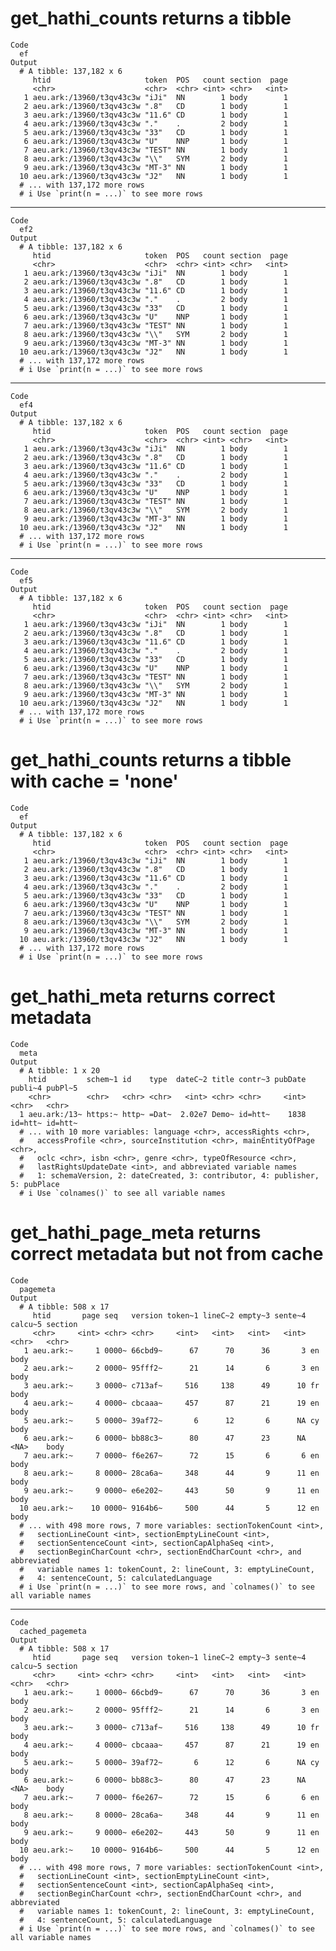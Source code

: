 # get_hathi_counts returns a tibble

    Code
      ef
    Output
      # A tibble: 137,182 x 6
         htid                     token  POS   count section  page
         <chr>                    <chr>  <chr> <int> <chr>   <int>
       1 aeu.ark:/13960/t3qv43c3w "iJi"  NN        1 body        1
       2 aeu.ark:/13960/t3qv43c3w ".8"   CD        1 body        1
       3 aeu.ark:/13960/t3qv43c3w "11.6" CD        1 body        1
       4 aeu.ark:/13960/t3qv43c3w "."    .         2 body        1
       5 aeu.ark:/13960/t3qv43c3w "33"   CD        1 body        1
       6 aeu.ark:/13960/t3qv43c3w "U"    NNP       1 body        1
       7 aeu.ark:/13960/t3qv43c3w "TEST" NN        1 body        1
       8 aeu.ark:/13960/t3qv43c3w "\\"   SYM       2 body        1
       9 aeu.ark:/13960/t3qv43c3w "MT-3" NN        1 body        1
      10 aeu.ark:/13960/t3qv43c3w "J2"   NN        1 body        1
      # ... with 137,172 more rows
      # i Use `print(n = ...)` to see more rows

---

    Code
      ef2
    Output
      # A tibble: 137,182 x 6
         htid                     token  POS   count section  page
         <chr>                    <chr>  <chr> <int> <chr>   <int>
       1 aeu.ark:/13960/t3qv43c3w "iJi"  NN        1 body        1
       2 aeu.ark:/13960/t3qv43c3w ".8"   CD        1 body        1
       3 aeu.ark:/13960/t3qv43c3w "11.6" CD        1 body        1
       4 aeu.ark:/13960/t3qv43c3w "."    .         2 body        1
       5 aeu.ark:/13960/t3qv43c3w "33"   CD        1 body        1
       6 aeu.ark:/13960/t3qv43c3w "U"    NNP       1 body        1
       7 aeu.ark:/13960/t3qv43c3w "TEST" NN        1 body        1
       8 aeu.ark:/13960/t3qv43c3w "\\"   SYM       2 body        1
       9 aeu.ark:/13960/t3qv43c3w "MT-3" NN        1 body        1
      10 aeu.ark:/13960/t3qv43c3w "J2"   NN        1 body        1
      # ... with 137,172 more rows
      # i Use `print(n = ...)` to see more rows

---

    Code
      ef4
    Output
      # A tibble: 137,182 x 6
         htid                     token  POS   count section  page
         <chr>                    <chr>  <chr> <int> <chr>   <int>
       1 aeu.ark:/13960/t3qv43c3w "iJi"  NN        1 body        1
       2 aeu.ark:/13960/t3qv43c3w ".8"   CD        1 body        1
       3 aeu.ark:/13960/t3qv43c3w "11.6" CD        1 body        1
       4 aeu.ark:/13960/t3qv43c3w "."    .         2 body        1
       5 aeu.ark:/13960/t3qv43c3w "33"   CD        1 body        1
       6 aeu.ark:/13960/t3qv43c3w "U"    NNP       1 body        1
       7 aeu.ark:/13960/t3qv43c3w "TEST" NN        1 body        1
       8 aeu.ark:/13960/t3qv43c3w "\\"   SYM       2 body        1
       9 aeu.ark:/13960/t3qv43c3w "MT-3" NN        1 body        1
      10 aeu.ark:/13960/t3qv43c3w "J2"   NN        1 body        1
      # ... with 137,172 more rows
      # i Use `print(n = ...)` to see more rows

---

    Code
      ef5
    Output
      # A tibble: 137,182 x 6
         htid                     token  POS   count section  page
         <chr>                    <chr>  <chr> <int> <chr>   <int>
       1 aeu.ark:/13960/t3qv43c3w "iJi"  NN        1 body        1
       2 aeu.ark:/13960/t3qv43c3w ".8"   CD        1 body        1
       3 aeu.ark:/13960/t3qv43c3w "11.6" CD        1 body        1
       4 aeu.ark:/13960/t3qv43c3w "."    .         2 body        1
       5 aeu.ark:/13960/t3qv43c3w "33"   CD        1 body        1
       6 aeu.ark:/13960/t3qv43c3w "U"    NNP       1 body        1
       7 aeu.ark:/13960/t3qv43c3w "TEST" NN        1 body        1
       8 aeu.ark:/13960/t3qv43c3w "\\"   SYM       2 body        1
       9 aeu.ark:/13960/t3qv43c3w "MT-3" NN        1 body        1
      10 aeu.ark:/13960/t3qv43c3w "J2"   NN        1 body        1
      # ... with 137,172 more rows
      # i Use `print(n = ...)` to see more rows

# get_hathi_counts returns a tibble with cache = 'none'

    Code
      ef
    Output
      # A tibble: 137,182 x 6
         htid                     token  POS   count section  page
         <chr>                    <chr>  <chr> <int> <chr>   <int>
       1 aeu.ark:/13960/t3qv43c3w "iJi"  NN        1 body        1
       2 aeu.ark:/13960/t3qv43c3w ".8"   CD        1 body        1
       3 aeu.ark:/13960/t3qv43c3w "11.6" CD        1 body        1
       4 aeu.ark:/13960/t3qv43c3w "."    .         2 body        1
       5 aeu.ark:/13960/t3qv43c3w "33"   CD        1 body        1
       6 aeu.ark:/13960/t3qv43c3w "U"    NNP       1 body        1
       7 aeu.ark:/13960/t3qv43c3w "TEST" NN        1 body        1
       8 aeu.ark:/13960/t3qv43c3w "\\"   SYM       2 body        1
       9 aeu.ark:/13960/t3qv43c3w "MT-3" NN        1 body        1
      10 aeu.ark:/13960/t3qv43c3w "J2"   NN        1 body        1
      # ... with 137,172 more rows
      # i Use `print(n = ...)` to see more rows

# get_hathi_meta returns correct metadata

    Code
      meta
    Output
      # A tibble: 1 x 20
        htid         schem~1 id    type  dateC~2 title contr~3 pubDate publi~4 pubPl~5
        <chr>        <chr>   <chr> <chr>   <int> <chr> <chr>     <int> <chr>   <chr>  
      1 aeu.ark:/13~ https:~ http~ =Dat~  2.02e7 Demo~ id=htt~    1838 id=htt~ id=htt~
      # ... with 10 more variables: language <chr>, accessRights <chr>,
      #   accessProfile <chr>, sourceInstitution <chr>, mainEntityOfPage <chr>,
      #   oclc <chr>, isbn <chr>, genre <chr>, typeOfResource <chr>,
      #   lastRightsUpdateDate <int>, and abbreviated variable names
      #   1: schemaVersion, 2: dateCreated, 3: contributor, 4: publisher, 5: pubPlace
      # i Use `colnames()` to see all variable names

# get_hathi_page_meta returns correct metadata but not from cache

    Code
      pagemeta
    Output
      # A tibble: 508 x 17
         htid       page seq   version token~1 lineC~2 empty~3 sente~4 calcu~5 section
         <chr>     <int> <chr> <chr>     <int>   <int>   <int>   <int> <chr>   <chr>  
       1 aeu.ark:~     1 0000~ 66cbd9~      67      70      36       3 en      body   
       2 aeu.ark:~     2 0000~ 95fff2~      21      14       6       3 en      body   
       3 aeu.ark:~     3 0000~ c713af~     516     138      49      10 fr      body   
       4 aeu.ark:~     4 0000~ cbcaaa~     457      87      21      19 en      body   
       5 aeu.ark:~     5 0000~ 39af72~       6      12       6      NA cy      body   
       6 aeu.ark:~     6 0000~ bb88c3~      80      47      23      NA <NA>    body   
       7 aeu.ark:~     7 0000~ f6e267~      72      15       6       6 en      body   
       8 aeu.ark:~     8 0000~ 28ca6a~     348      44       9      11 en      body   
       9 aeu.ark:~     9 0000~ e6e202~     443      50       9      11 en      body   
      10 aeu.ark:~    10 0000~ 9164b6~     500      44       5      12 en      body   
      # ... with 498 more rows, 7 more variables: sectionTokenCount <int>,
      #   sectionLineCount <int>, sectionEmptyLineCount <int>,
      #   sectionSentenceCount <int>, sectionCapAlphaSeq <int>,
      #   sectionBeginCharCount <chr>, sectionEndCharCount <chr>, and abbreviated
      #   variable names 1: tokenCount, 2: lineCount, 3: emptyLineCount,
      #   4: sentenceCount, 5: calculatedLanguage
      # i Use `print(n = ...)` to see more rows, and `colnames()` to see all variable names

---

    Code
      cached_pagemeta
    Output
      # A tibble: 508 x 17
         htid       page seq   version token~1 lineC~2 empty~3 sente~4 calcu~5 section
         <chr>     <int> <chr> <chr>     <int>   <int>   <int>   <int> <chr>   <chr>  
       1 aeu.ark:~     1 0000~ 66cbd9~      67      70      36       3 en      body   
       2 aeu.ark:~     2 0000~ 95fff2~      21      14       6       3 en      body   
       3 aeu.ark:~     3 0000~ c713af~     516     138      49      10 fr      body   
       4 aeu.ark:~     4 0000~ cbcaaa~     457      87      21      19 en      body   
       5 aeu.ark:~     5 0000~ 39af72~       6      12       6      NA cy      body   
       6 aeu.ark:~     6 0000~ bb88c3~      80      47      23      NA <NA>    body   
       7 aeu.ark:~     7 0000~ f6e267~      72      15       6       6 en      body   
       8 aeu.ark:~     8 0000~ 28ca6a~     348      44       9      11 en      body   
       9 aeu.ark:~     9 0000~ e6e202~     443      50       9      11 en      body   
      10 aeu.ark:~    10 0000~ 9164b6~     500      44       5      12 en      body   
      # ... with 498 more rows, 7 more variables: sectionTokenCount <int>,
      #   sectionLineCount <int>, sectionEmptyLineCount <int>,
      #   sectionSentenceCount <int>, sectionCapAlphaSeq <int>,
      #   sectionBeginCharCount <chr>, sectionEndCharCount <chr>, and abbreviated
      #   variable names 1: tokenCount, 2: lineCount, 3: emptyLineCount,
      #   4: sentenceCount, 5: calculatedLanguage
      # i Use `print(n = ...)` to see more rows, and `colnames()` to see all variable names

